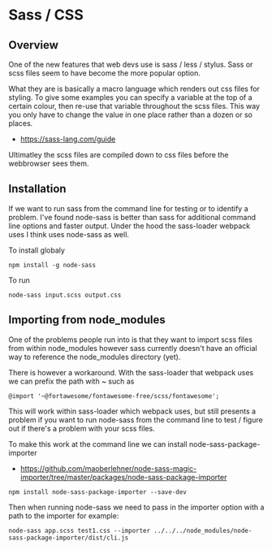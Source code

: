 # Sass / CSS

## Overview

One of the new features that web devs use is sass / less / stylus.
Sass or scss files seem to have become the more popular option.

What they are is basically a macro language which renders out css files for styling.
To give some examples you can specify a variable at the top of a certain colour, then re-use that variable throughout the scss files.
This way you only have to change the value in one place rather than a dozen or so places.

  * https://sass-lang.com/guide

Ultimatley the scss files are compiled down to css files before the webbrowser sees them.

## Installation

If we want to run sass from the command line for testing or to identify a problem.
I've found node-sass is better than sass for additional command line options and faster output.
Under the hood the sass-loader webpack uses I think uses node-sass as well.

To install globaly
```
npm install -g node-sass
```

To run

```
node-sass input.scss output.css
```

## Importing from node_modules

One of the problems people run into is that they want to import scss files from within node_modules
however sass currently doesn't have an official way to reference the node_modules directory (yet).

There is however a workaround.
With the sass-loader that webpack uses we can prefix the path with ~ such as

```
@import '~@fortawesome/fontawesome-free/scss/fontawesome';
```

This will work within sass-loader which webpack uses, but still presents a problem if you want to run node-sass from the command line
to test / figure out if there's a problem with your scss files.

To make this work at the command line we can install node-sass-package-importer

  * https://github.com/maoberlehner/node-sass-magic-importer/tree/master/packages/node-sass-package-importer

```
npm install node-sass-package-importer --save-dev
```

Then when running node-sass we need to pass in the importer option with a path to the importer
for example:
```
node-sass app.scss test1.css --importer ../../../node_modules/node-sass-package-importer/dist/cli.js
```
